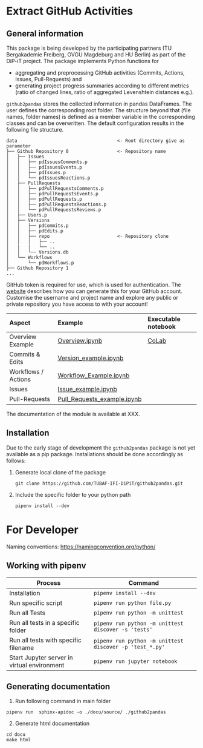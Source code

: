 # Extract GitHub Activities

## General information

This package is being developed by the participating partners (TU Bergakademie Freiberg, OVGU Magdeburg and HU Berlin) as part of the DiP-iT project.
The package implements Python functions for 
+ aggregating and preprocessing GitHub activities (Commits, Actions, Issues, Pull-Requests) and 
+ generating project progress summaries according to different metrics (ratio of changed lines, ratio of aggregated Levenshtein distances e.g.).

`github2pandas` stores the collected information in pandas DataFrames. The user defines the corresponding root folder. The structure beyond that (file names, folder names) is defined as a member variable in the corresponding classes and can be overwritten. The default configuration results in the following file structure.

```
data                                     <- Root directory give as parameter
├── Github Repository 0                  <- Repository name
│   ├── Issues
│   │   ├── pdIssuesComments.p
│   │   ├── pdIssuesEvents.p
│   │   ├── pdIssues.p
│   │   └── pdIssuesReactions.p
│   ├── PullRequests
│   │   ├── pdPullRequestsComments.p
│   │   ├── pdPullRequestsEvents.p
│   │   ├── pdPullRequests.p
│   │   ├── pdPullRequestsReactions.p
│   │   └── pdPullRequestsReviews.p
│   ├── Users.p
│   ├── Versions
│   │   ├── pdCommits.p
│   │   ├── pdEdits.p
│   │   ├── repo                         <- Repository clone
│   │   │   ├── ..
│   |   |   └── ..
│   │   └── Versions.db
│   └── Workflows
│       └── pdWorkflows.p
├── Github Repository 1 
...
```

GitHub token is required for use, which is used for authentication. The [website](https://docs.github.com/en/github/authenticating-to-github/creating-a-personal-access-token) describes how you can generate this for your GitHub account. Customise the username and project name and explore any public or private repository you have access to with your account!

| Aspect              | Example                                                                                                                        | Executable notebook | 
|:------------------- |:------------------------------------------------------------------------------------------------------------------------------ |:------------------- |
| Overview Example    | [Overview.ipynb](https://github.com/TUBAF-IFI-DiPiT/github2pandas/blob/main/notebooks/Complete_aggregation_Example.ipynb)      | [CoLab](invalid)    |
| Commits & Edits     | [Version_example.ipynb](https://github.com/TUBAF-IFI-DiPiT/github2pandas/blob/main/notebooks/Version_Example.ipynb)            |                     |
| Workflows / Actions | [Workflow_Example.ipynb](https://github.com/TUBAF-IFI-DiPiT/github2pandas/blob/main/notebooks/Workflow_Example.ipynb)          |                     |
| Issues              | [Issue_example.ipynb](https://github.com/TUBAF-IFI-DiPiT/github2pandas/blob/main/notebooks/Issues_Example.ipynb)               |                     |
| Pull-Requests       | [Pull_Requests_example.ipynb](https://github.com/TUBAF-IFI-DiPiT/github2pandas/blob/main/notebooks/Pull_Requests_Example.ipynb)|                     |

The documentation of the module is available at XXX. 

## Installation

Due to the early stage of development the `github2pandas` package is not yet available as a pip package. Installations should be done accordingly as follows:

1. Generate local clone of the package
    ```
    git clone https://github.com/TUBAF-IFI-DiPiT/github2pandas.git
    ```
2. Include the specific folder to your python path 
    ```
    pipenv install --dev
    ```

# For Developer

Naming conventions: https://namingconvention.org/python/

## Working with pipenv


| Process                                     | Command                                                 |
| ------------------------------------------- | ------------------------------------------------------- |
| Installation                                | `pipenv install --dev`                                  |
| Run specific script                         | `pipenv run python file.py`                             |
| Run all Tests                               | `pipenv run python -m unittest`                         |
| Run all tests in a specific folder          | `pipenv run python -m unittest discover -s 'tests'`     |
| Run all tests with specific filename        | `pipenv run python -m unittest discover -p 'test_*.py'` |
| Start Jupyter server in virtual environment | `pipenv run jupyter notebook`                           | 

## Generating documentation

1. Run following command in main folder

```
pipenv run  sphinx-apidoc -o ./docu/source/ ./github2pandas
```

2. Generate html documentation 

```
cd docu
make html
```